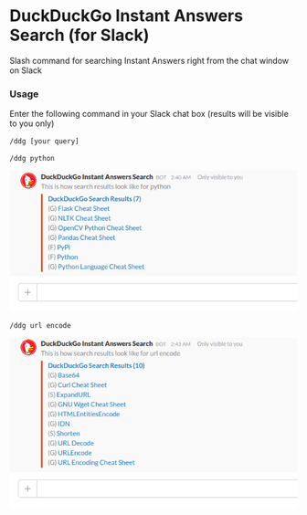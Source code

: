 # DuckDuckGo Instant Answers Search (for Slack)

Slash command for searching Instant Answers right from the chat window on Slack

### Usage

Enter the following command in your Slack chat box (results will be visible to you only)
```
/ddg [your query]
```

```
/ddg python
```
![Python Search Results](screenshots/python-search-results.png?raw=true)

```
/ddg url encode
```
![URL Encode Search Results](screenshots/url-encode-search-results.png?raw=true)
